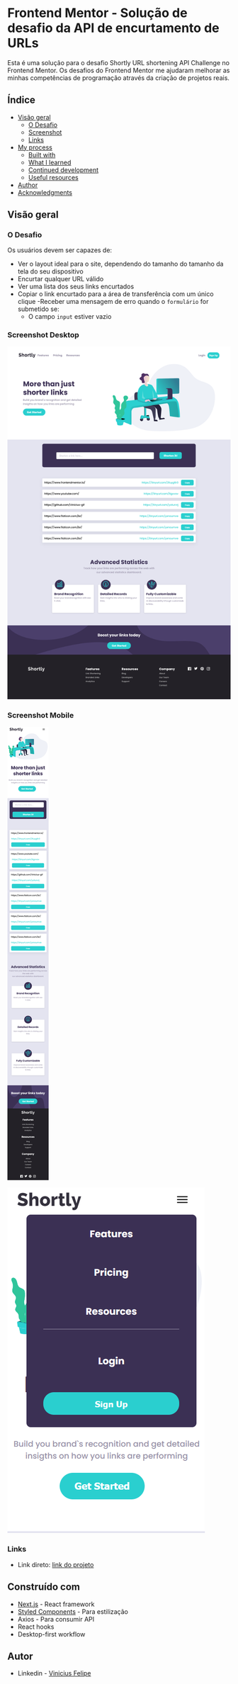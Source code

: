 # Frontend Mentor - Solução de desafio da API de encurtamento de URLs

Esta é uma solução para o desafio Shortly URL shortening API Challenge no Frontend Mentor. Os desafios do Frontend Mentor me ajudaram melhorar as minhas competências de programação através da criação de projetos reais.
## Índice

- [Visão geral](#overview)
  - [O Desafio](#the-challenge)
  - [Screenshot](#screenshot)
  - [Links](#links)
- [My process](#my-process)
  - [Built with](#built-with)
  - [What I learned](#what-i-learned)
  - [Continued development](#continued-development)
  - [Useful resources](#useful-resources)
- [Author](#author)
- [Acknowledgments](#acknowledgments)

## Visão geral

### O Desafio

Os usuários devem ser capazes de:

- Ver o layout ideal para o site, dependendo do tamanho do tamanho da tela do seu dispositivo
- Encurtar qualquer URL válido
- Ver uma lista dos seus links encurtados
- Copiar o link encurtado para a área de transferência com um único clique
-Receber uma mensagem de erro quando o `formulário` for submetido se:
  - O campo `input` estiver vazio

### Screenshot Desktop

![Screenshot Desktop](public\design\layout-desktop.png)

### Screenshot Mobile

![Screenshot Mobile](public\design\layout-mobile.png) 

![Screenshot Mobile Menu](public\design\menu-mobile.png)


### Links

- Link direto: [link do projeto](https://encurtador-de-url-one.vercel.app/)

## Construído com

- [Next.js](https://nextjs.org/) - React framework
- [Styled Components](https://styled-components.com/) - Para estilização
- Axios - Para consumir API
- React hooks
- Desktop-first workflow

## Autor

- Linkedin - [Vinicius Felipe](https://www.linkedin.com/in/vinicius-felipe-5148a81b5/)
